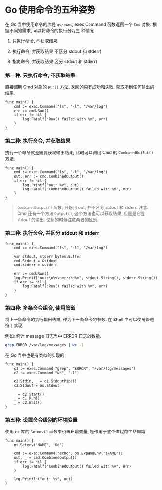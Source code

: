 # Go 使用命令的五种姿势

在 Go 当中使用命令的库是 `os/exec`, exec.Command 函数返回一个 `Cmd` 对象. 根据不同的需求, 可以将命令的执行分为三
种情况

1. 只执行命令, 不获取结果

2. 执行命令, 并获取结果(不区分 stdout 和 stderr)

3. 指向命令, 并获取结果(区分 stdout 和 stderr)


### 第一种: 只执行命令, 不获取结果

直接调用 Cmd 对象的 `Run()` 方法, 返回的只有成功和失败, 获取不到任何输出的结果.


```cgo
func main() {
    cmd := exec.Command("ls", "-l", "/var/log")
    err := cmd.Run()
    if err != nil {
        log.Fatalf("Run() failed with %v", err)
    }
}
```

### 第二种: 执行命令, 并获取结果

执行一个命令就是需要获取输出结果, 此时可以调用 Cmd 的 `CombinedOutPut()` 方法.

```cgo
func main() {
    cmd := exec.Command("ls", "-l", "/var/log")
    out, err := cmd.CombinedOutput()
    if err != nil {
        log.Printf("out: %v", out)
        log.Fatalf("CombinedOutPut() failed with %v", err)
    }
}
```

> `CombinedOutput()` 函数, 只返回 out, 并不区分 stdout 和 stderr. 
> 注意: Cmd 还有一个方法 `Output()`, 这个方法也可以获取结果, 但是是它是 stdout 的输出. 使用的时候注意两者的区别.

### 第三种: 执行命令, 并区分 stdout 和 stderr

```cgo
func main() {
    cmd := exec.Command("ls", "-l", "/var/log")
    
    var stdout, stderr bytes.Buffer
    cmd.Stdout = &stdout
    cmd.Stderr = &stderr
    
    err := cmd.Run()
    log.Printf("out:\n%v\nerr:\n%v", stdout.String(), stderr.String())
    if err != nil {
        log.Fatalf("Run() failed with %v", err)
    }
}
```


### 第四种: 多条命令组合, 使用管道

将上一条命令的执行输出结果, 作为下一条命令的参数. 在 Shell 中可以使用管道符 `|` 实现. 

例如: 统计 message 日志当中 ERROR 日志的数量.

```bash
grep ERROR /var/log/messages | wc -l
```

在 Go 当中也是有类似的实现的.

```cgo
func main() {
    c1 := exec.Command("grep", "ERROR", "/var/log/messages")
    c2 := exec.Command("wc", "-l")
    
    c2.Stdin, _ = c1.StdoutPipe()
    c2.Stdout = os.Stdout
   
    _ = c2.Start()
    _ = c1.Run()
    _ = c2.Wait()
}
```

### 第五种: 设置命令级别的环境变量

使用 os 库的 `Setenv()` 函数来设置环境变量, 是作用于整个进程的生命周期.

```cgo
func main() {
    os.Setenv("NAME", "Go")
    
    cmd := exec.Command("echo", os.ExpandEnv("$NAME"))
    out, _ = cmd.CombinedOutput()
    if err != nil {
        log.Fatalf("CombinedOutput() failed with %v", err)
    }
    
    log.Println("out: %s", out)
}
```